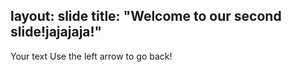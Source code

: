 layout: slide
title: "Welcome to our second slide!jajajaja!"
---
Your text
Use the left arrow to go back!
